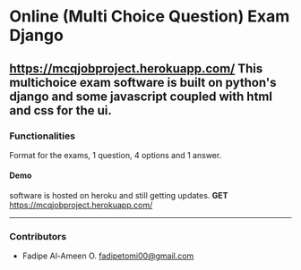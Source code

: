 # Online (Multi Choice Question) Exam Django
https://mcqjobproject.herokuapp.com/
This multichoice exam software is built on python's django and some javascript coupled with html and css for the ui.   
---
### Functionalities
Format for the exams, 1 question, 4 options and 1 answer.

#### Demo
software is hosted on heroku and still getting updates. 
**GET**
https://mcqjobproject.herokuapp.com/
___
### Contributors
- Fadipe Al-Ameen O. <fadipetomi00@gmail.com>
